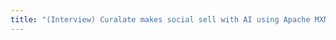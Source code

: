 ```yaml
---
title: "(Interview) Curalate makes social sell with AI using Apache MXNet on AWS"
---
```


<script language="javascript">
    window.location.href = "https://www.wired.com/brandlab/2018/08/curalate-makes-social-sell-ai-using-apache-mxnet-aws/"
</script>
<link rel="canonical" href="https://www.wired.com/brandlab/2018/08/curalate-makes-social-sell-ai-using-apache-mxnet-aws/"/>
